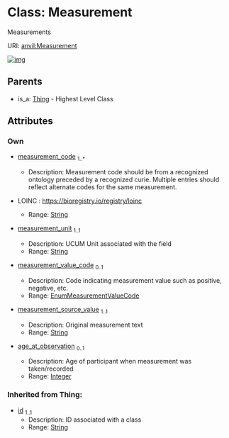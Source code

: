 
# Class: Measurement

Measurements

URI: [anvil:Measurement](https://anvilproject.org/acr-harmonized-data-model/Measurement)


[![img](https://yuml.me/diagram/nofunky;dir:TB/class/[Thing],[Thing]^-[Measurement&#124;measurement_code:string%20%2B;measurement_unit:string;measurement_value_code:EnumMeasurementValueCode%20%3F;measurement_source_value:string;age_at_observation:integer%20%3F;id(i):string])](https://yuml.me/diagram/nofunky;dir:TB/class/[Thing],[Thing]^-[Measurement&#124;measurement_code:string%20%2B;measurement_unit:string;measurement_value_code:EnumMeasurementValueCode%20%3F;measurement_source_value:string;age_at_observation:integer%20%3F;id(i):string])

## Parents

 *  is_a: [Thing](Thing.md) - Highest Level Class

## Attributes


### Own

 * [measurement_code](measurement_code.md)  <sub>1..\*</sub>
     * Description: Measurement code should be from a recognized ontology preceded by a recognized curie. Multiple entries should reflect alternate codes for the same measurement. 
* LOINC : https://bioregistry.io/registry/loinc

     * Range: [String](types/String.md)
 * [measurement_unit](measurement_unit.md)  <sub>1..1</sub>
     * Description: UCUM Unit associated with the field
     * Range: [String](types/String.md)
 * [measurement_value_code](measurement_value_code.md)  <sub>0..1</sub>
     * Description: Code indicating measurement value such as positive, negative, etc.
     * Range: [EnumMeasurementValueCode](EnumMeasurementValueCode.md)
 * [measurement_source_value](measurement_source_value.md)  <sub>1..1</sub>
     * Description: Original measurement text
     * Range: [String](types/String.md)
 * [age_at_observation](age_at_observation.md)  <sub>0..1</sub>
     * Description: Age of participant when measurement was taken/recorded
     * Range: [Integer](types/Integer.md)

### Inherited from Thing:

 * [id](id.md)  <sub>1..1</sub>
     * Description: ID associated with a class
     * Range: [String](types/String.md)
